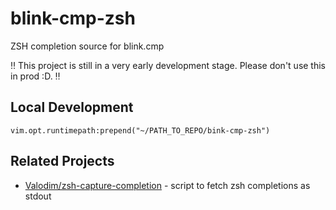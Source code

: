 # blink-cmp-zsh

ZSH completion source for blink.cmp

‼️ This project is still in a very early development stage. Please don't use this in prod :D. ‼️

## Local Development

```
vim.opt.runtimepath:prepend("~/PATH_TO_REPO/bink-cmp-zsh")
```

## Related Projects

- [Valodim/zsh-capture-completion](https://github.com/Valodim/zsh-capture-completion) - script to fetch zsh completions as stdout
